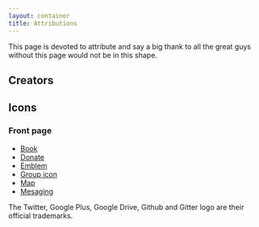 ```yaml
---
layout: container
title: Attributions
---
```


This page is devoted to attribute and say a big thank to all the great guys without this page would not be in this shape.

Creators
--------

<to be done>

Icons
------

### Front page

* [Book](http://kyo-tux.deviantart.com/art/Aeon-79923737)
* [Donate](http://ivancoyier.deviantart.com/)
* [Emblem](http://schollidesign.deviantart.com/art/Human-O2-Iconset-105344123)
* [Group icon](https://github.com/stephenhutchings/typicons.font)
* [Map](http://anthonypiraino.com/)
* [Mesaging](http://www.everaldo.com/#twitter)

The Twitter, Google Plus, Google Drive, Github and Gitter logo are their official trademarks.
